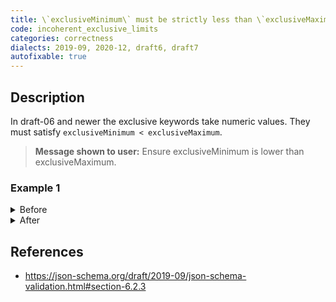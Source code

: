 ```yaml
---
title: \`exclusiveMinimum\` must be strictly less than \`exclusiveMaximum\`
code: incoherent_exclusive_limits
categories: correctness
dialects: 2019-09, 2020-12, draft6, draft7
autofixable: true
---
```


## Description
In draft-06 and newer the exclusive keywords take numeric values. They must satisfy `exclusiveMinimum < exclusiveMaximum`.

> **Message shown to user:**
> Ensure exclusiveMinimum is lower than exclusiveMaximum.

### Example 1
<details><summary>Before</summary>

```json
{
  "$schema": "https://json-schema.org/draft/2020-12/schema",
  "type": "number",
  "exclusiveMaximum": 50,
  "exclusiveMinimum": 100
}
```
</details>

<details><summary>After</summary>

```json
{
  "$schema": "https://json-schema.org/draft/2020-12/schema",
  "type": "number",
  "exclusiveMaximum": 100,
  "exclusiveMinimum": 50
}
```
</details>

## References
* <https://json-schema.org/draft/2019-09/json-schema-validation.html#section-6.2.3>
